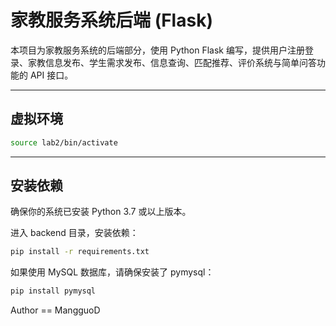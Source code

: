 # 家教服务系统后端 (Flask)

本项目为家教服务系统的后端部分，使用 Python Flask 编写，提供用户注册登录、家教信息发布、学生需求发布、信息查询、匹配推荐、评价系统与简单问答功能的 API 接口。

---
## 虚拟环境
```bash
source lab2/bin/activate
```
---
## 安装依赖

确保你的系统已安装 Python 3.7 或以上版本。

进入 backend 目录，安装依赖：

```bash
pip install -r requirements.txt
```

如果使用 MySQL 数据库，请确保安装了 pymysql：
```bash
pip install pymysql
```
Author == MangguoD
